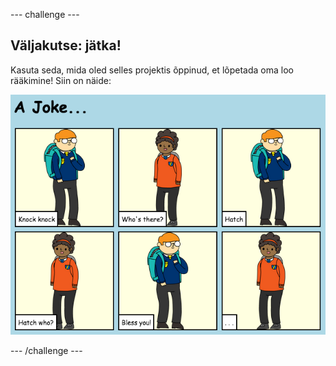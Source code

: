 \--- challenge \---

## Väljakutse: jätka!

Kasuta seda, mida oled selles projektis õppinud, et lõpetada oma loo rääkimine! Siin on näide:

![kuvatõmmis](images/story-final.png)

\--- /challenge \---
